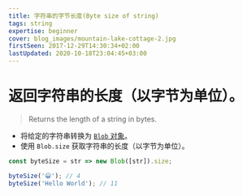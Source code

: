 ```yaml
---
title: 字符串的字节长度(Byte size of string)
tags: string
expertise: beginner
cover: blog_images/mountain-lake-cottage-2.jpg
firstSeen: 2017-12-29T14:30:34+02:00
lastUpdated: 2020-10-18T23:04:45+03:00
---
```


# 返回字符串的长度（以字节为单位）。
> Returns the length of a string in bytes.

- 将给定的字符串转换为 [`Blob` 对象](https://developer.mozilla.org/en-US/docs/Web/API/Blob)。
- 使用 `Blob.size` 获取字符串的长度（以字节为单位）。

```js
const byteSize = str => new Blob([str]).size;
```

```js
byteSize('😀'); // 4
byteSize('Hello World'); // 11
```

